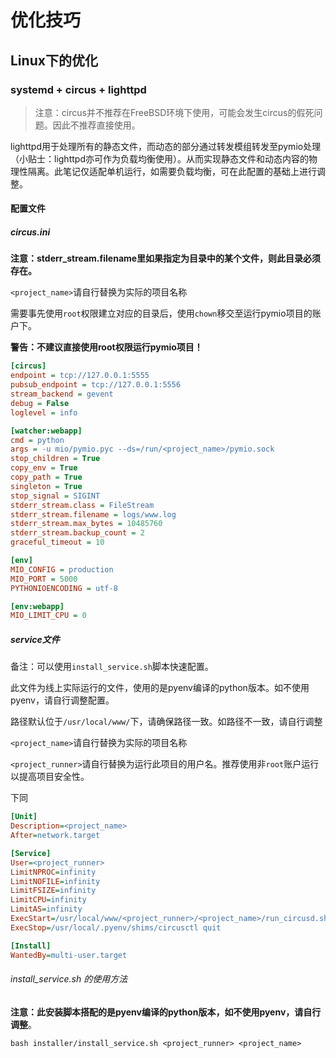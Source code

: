 # 优化技巧

## Linux下的优化

### systemd + circus + lighttpd

>   注意：circus并不推荐在FreeBSD环境下使用，可能会发生circus的假死问题。因此不推荐直接使用。

lighttpd用于处理所有的静态文件，而动态的部分通过转发模组转发至pymio处理（小贴士：lighttpd亦可作为负载均衡使用）。从而实现静态文件和动态内容的物理性隔离。此笔记仅适配单机运行，如需要负载均衡，可在此配置的基础上进行调整。

#### 配置文件

##### circus.ini

**注意：stderr_stream.filename里如果指定为目录中的某个文件，则此目录必须存在。**

`<project_name>`请自行替换为实际的项目名称

需要事先使用`root`权限建立对应的目录后，使用`chown`移交至运行pymio项目的账户下。

**警告：不建议直接使用root权限运行pymio项目！**

```ini
[circus]
endpoint = tcp://127.0.0.1:5555
pubsub_endpoint = tcp://127.0.0.1:5556
stream_backend = gevent
debug = False
loglevel = info

[watcher:webapp]
cmd = python
args = -u mio/pymio.pyc --ds=/run/<project_name>/pymio.sock
stop_children = True
copy_env = True
copy_path = True
singleton = True
stop_signal = SIGINT
stderr_stream.class = FileStream
stderr_stream.filename = logs/www.log
stderr_stream.max_bytes = 10485760
stderr_stream.backup_count = 2
graceful_timeout = 10

[env]
MIO_CONFIG = production
MIO_PORT = 5000
PYTHONIOENCODING = utf-8

[env:webapp]
MIO_LIMIT_CPU = 0
```

##### service文件

备注：可以使用`install_service.sh`脚本快速配置。

此文件为线上实际运行的文件，使用的是pyenv编译的python版本。如不使用pyenv，请自行调整配置。

路径默认位于`/usr/local/www/`下，请确保路径一致。如路径不一致，请自行调整

`<project_name>`请自行替换为实际的项目名称

`<project_runner>`请自行替换为运行此项目的用户名。推荐使用非`root`账户运行以提高项目安全性。

下同

```ini
[Unit]
Description=<project_name>
After=network.target

[Service]
User=<project_runner>
LimitNPROC=infinity
LimitNOFILE=infinity
LimitFSIZE=infinity
LimitCPU=infinity
LimitAS=infinity
ExecStart=/usr/local/www/<project_runner>/<project_name>/run_circusd.sh
ExecStop=/usr/local/.pyenv/shims/circusctl quit

[Install]
WantedBy=multi-user.target
```

###### install_service.sh 的使用方法

**注意：此安装脚本搭配的是pyenv编译的python版本，如不使用pyenv，请自行调整**。

```shell
bash installer/install_service.sh <project_runner> <project_name>
```

